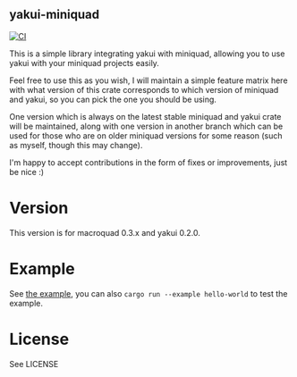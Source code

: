 yakui-miniquad
-----------------------
[![CI](https://github.com/profan/yakui-miniquad/actions/workflows/rust.yml/badge.svg)](https://github.com/profan/yakui-miniquad/actions/workflows/rust.yml)

This is a simple library integrating yakui with miniquad, allowing you to use yakui with your miniquad projects easily.

Feel free to use this as you wish, I will maintain a simple feature matrix here with what version of this crate corresponds to which version of miniquad and yakui, so you can pick the one you should be using.

One version which is always on the latest stable miniquad and yakui crate will be maintained, along with one version in another branch which can be used for those who are on older miniquad versions for some reason (such as myself, though this may change).

I'm happy to accept contributions in the form of fixes or improvements, just be nice :)

# Version
This version is for macroquad 0.3.x and yakui 0.2.0.

# Example
See [the example](examples/hello-world/main.rs), you can also `cargo run --example hello-world` to test the example.

# License
See LICENSE
